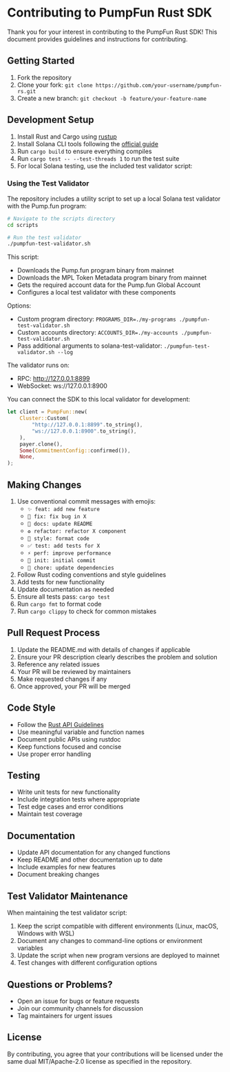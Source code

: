 # Contributing to PumpFun Rust SDK

Thank you for your interest in contributing to the PumpFun Rust SDK! This document provides guidelines and instructions for contributing.

## Getting Started

1. Fork the repository
2. Clone your fork: `git clone https://github.com/your-username/pumpfun-rs.git`
3. Create a new branch: `git checkout -b feature/your-feature-name`

## Development Setup

1. Install Rust and Cargo using [rustup](https://rustup.rs/)
2. Install Solana CLI tools following the [official guide](https://docs.solana.com/cli/install-solana-cli-tools)
3. Run `cargo build` to ensure everything compiles
4. Run `cargo test -- --test-threads 1` to run the test suite
5. For local Solana testing, use the included test validator script:

### Using the Test Validator

The repository includes a utility script to set up a local Solana test validator with the Pump.fun program:

```sh
# Navigate to the scripts directory
cd scripts

# Run the test validator
./pumpfun-test-validator.sh
```

This script:
- Downloads the Pump.fun program binary from mainnet
- Downloads the MPL Token Metadata program binary from mainnet
- Gets the required account data for the Pump.fun Global Account
- Configures a local test validator with these components

Options:
- Custom program directory: `PROGRAMS_DIR=./my-programs ./pumpfun-test-validator.sh`
- Custom accounts directory: `ACCOUNTS_DIR=./my-accounts ./pumpfun-test-validator.sh`
- Pass additional arguments to solana-test-validator: `./pumpfun-test-validator.sh --log`

The validator runs on:
- RPC: http://127.0.0.1:8899
- WebSocket: ws://127.0.0.1:8900

You can connect the SDK to this local validator for development:

```rust
let client = PumpFun::new(
    Cluster::Custom(
        "http://127.0.0.1:8899".to_string(),
        "ws://127.0.0.1:8900".to_string(),
    ),
    payer.clone(),
    Some(CommitmentConfig::confirmed()),
    None,
);
```

## Making Changes

1. Use conventional commit messages with emojis:
   - `✨ feat: add new feature`
   - `🐛 fix: fix bug in X`
   - `📝 docs: update README`
   - `♻️ refactor: refactor X component`
   - `🎨 style: format code`
   - `✅ test: add tests for X`
   - `⚡️ perf: improve performance`
   - `🌱 init: initial commit`
   - `🔧 chore: update dependencies`
2. Follow Rust coding conventions and style guidelines
3. Add tests for new functionality
4. Update documentation as needed
5. Ensure all tests pass: `cargo test`
6. Run `cargo fmt` to format code
7. Run `cargo clippy` to check for common mistakes

## Pull Request Process

1. Update the README.md with details of changes if applicable
2. Ensure your PR description clearly describes the problem and solution
3. Reference any related issues
4. Your PR will be reviewed by maintainers
5. Make requested changes if any
6. Once approved, your PR will be merged

## Code Style

- Follow the [Rust API Guidelines](https://rust-lang.github.io/api-guidelines/)
- Use meaningful variable and function names
- Document public APIs using rustdoc
- Keep functions focused and concise
- Use proper error handling

## Testing

- Write unit tests for new functionality
- Include integration tests where appropriate
- Test edge cases and error conditions
- Maintain test coverage

## Documentation

- Update API documentation for any changed functions
- Keep README and other documentation up to date
- Include examples for new features
- Document breaking changes

## Test Validator Maintenance

When maintaining the test validator script:

1. Keep the script compatible with different environments (Linux, macOS, Windows with WSL)
2. Document any changes to command-line options or environment variables
3. Update the script when new program versions are deployed to mainnet
4. Test changes with different configuration options

## Questions or Problems?

- Open an issue for bugs or feature requests
- Join our community channels for discussion
- Tag maintainers for urgent issues

## License

By contributing, you agree that your contributions will be licensed under the same dual MIT/Apache-2.0 license as specified in the repository.
